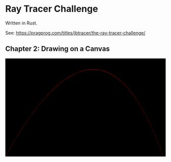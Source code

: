 # Ray Tracer Challenge

Written in Rust.

See: https://pragprog.com/titles/jbtracer/the-ray-tracer-challenge/

## Chapter 2: Drawing on a Canvas
![Projectile](images/ch02.png)

